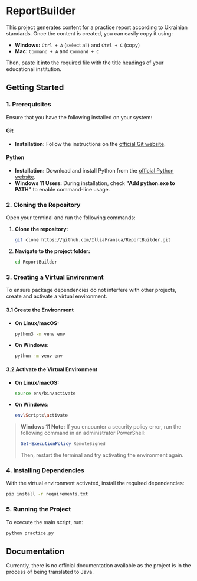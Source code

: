 # ReportBuilder

This project generates content for a practice report according to Ukrainian standards. Once the content is created, you
can easily copy it using:

- **Windows:** `Ctrl + A` (select all) and `Ctrl + C` (copy)
- **Mac:** `Command + A` and `Command + C`

Then, paste it into the required file with the title headings of your educational institution.

## Getting Started

### 1. Prerequisites

Ensure that you have the following installed on your system:

#### Git

- **Installation:** Follow the instructions on the [official Git website](https://git-scm.com/).

#### Python

- **Installation:** Download and install Python from the [official Python website](https://www.python.org/).
- **Windows 11 Users:** During installation, check **"Add python.exe to PATH"** to enable command-line usage.

### 2. Cloning the Repository

Open your terminal and run the following commands:

1. **Clone the repository:**
   ```bash
   git clone https://github.com/IlliaFransua/ReportBuilder.git
   ```
2. **Navigate to the project folder:**
   ```bash
   cd ReportBuilder
   ```

### 3. Creating a Virtual Environment

To ensure package dependencies do not interfere with other projects, create and activate a virtual environment.

#### 3.1 Create the Environment

- **On Linux/macOS:**
  ```bash
  python3 -m venv env
  ```
- **On Windows:**
  ```bash
  python -m venv env
  ```

#### 3.2 Activate the Virtual Environment

- **On Linux/macOS:**
  ```bash
  source env/bin/activate
  ```
- **On Windows:**
  ```bash
  env\Scripts\activate
  ```

> **Windows 11 Note:** If you encounter a security policy error, run the following command in an administrator
> PowerShell:
> ```powershell
> Set-ExecutionPolicy RemoteSigned
> ```
> Then, restart the terminal and try activating the environment again.

### 4. Installing Dependencies

With the virtual environment activated, install the required dependencies:

```bash
pip install -r requirements.txt
```

### 5. Running the Project

To execute the main script, run:

```bash
python practice.py
```

## Documentation

Currently, there is no official documentation available as the project is in the process of being translated to Java.
